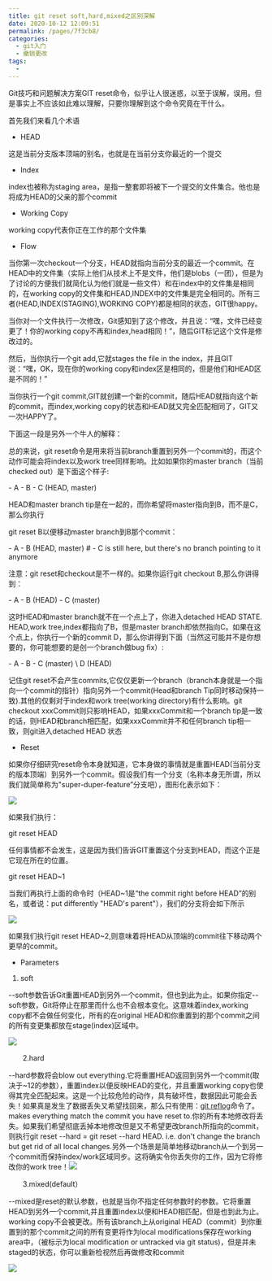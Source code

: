 ```yaml
---
title: git reset soft,hard,mixed之区别深解
date: 2020-10-12 12:09:51
permalink: /pages/7f3cb8/
categories:
  - git入门
  - 撤销更改
tags:
  - 
---
```

Git技巧和问题解决方案GIT reset命令，似乎让人很迷惑，以至于误解，误用。但是事实上不应该如此难以理解，只要你理解到这个命令究竟在干什么。

首先我们来看几个术语

*   HEAD

这是当前分支版本顶端的别名，也就是在当前分支你最近的一个提交

*   Index

index也被称为staging area，是指一整套即将被下一个提交的文件集合。他也是将成为HEAD的父亲的那个commit

*   Working Copy

working copy代表你正在工作的那个文件集

*   Flow

当你第一次checkout一个分支，HEAD就指向当前分支的最近一个commit。在HEAD中的文件集（实际上他们从技术上不是文件，他们是blobs（一团），但是为了讨论的方便我们就简化认为他们就是一些文件）和在index中的文件集是相同的，在working copy的文件集和HEAD,INDEX中的文件集是完全相同的。所有三者(HEAD,INDEX(STAGING),WORKING COPY)都是相同的状态，GIT很happy。

当你对一个文件执行一次修改，Git感知到了这个修改，并且说：“嘿，文件已经变更了！你的working copy不再和index,head相同！”，随后GIT标记这个文件是修改过的。

然后，当你执行一个git add,它就stages the file in the index，并且GIT说：“嘿，OK，现在你的working copy和index区是相同的，但是他们和HEAD区是不同的！”

当你执行一个git commit,GIT就创建一个新的commit，随后HEAD就指向这个新的commit，而index,working copy的状态和HEAD就又完全匹配相同了，GIT又一次HAPPY了。

下面这一段是另外一个牛人的解释：

总的来说，git reset命令是用来将当前branch重置到另外一个commit的，而这个动作可能会将index以及work tree同样影响。比如如果你的master branch（当前checked out）是下面这个样子:

\- A \- B \- C (HEAD, master)

HEAD和master branch tip是在一起的，而你希望将master指向到B，而不是C，那么你执行

git reset B以便移动master branch到B那个commit：

\- A \- B (HEAD, master)      # \- C is still here, but there's no branch pointing to it anymore

注意：git reset和checkout是不一样的。如果你运行git checkout B,那么你讲得到：

\- A \- B (HEAD) \- C (master)

这时HEAD和master branch就不在一个点上了，你进入detached HEAD STATE. HEAD,work tree,index都指向了B，但是master branch却依然指向C。如果在这个点上，你执行一个新的commit D，那么你讲得到下面（当然这可能并不是你想要的，你可能想要的是创一个branch做bug fix）:

\- A \- B \- C (master)
       \\
        D (HEAD)

记住git reset不会产生commits,它仅仅更新一个branch（branch本身就是一个指向一个commit的指针）指向另外一个commit(Head和branch Tip同时移动保持一致).其他的仅剩对于index和work tree(working directory)有什么影响。git checkout xxxCommit则只影响HEAD，如果xxxCommit和一个branch tip是一致的话，则HEAD和branch相匹配，如果xxxCommit并不和任何branch tip相一致，则git进入detached HEAD 状态

*   Reset

如果你仔细研究reset命令本身就知道，它本身做的事情就是重置HEAD(当前分支的版本顶端）到另外一个commit。假设我们有一个分支（名称本身无所谓，所以我们就简单称为"super\-duper\-feature”分支吧），图形化表示如下：

![](https://images0.cnblogs.com/blog2015/737565/201505/182225251979460.png)

如果我们执行：

git reset HEAD

任何事情都不会发生，这是因为我们告诉GIT重置这个分支到HEAD，而这个正是它现在所在的位置。

git reset HEAD~1

当我们再执行上面的命令时（HEAD~1是“the commit right before HEAD”的别名，或者说：put differently "HEAD's parent"），我们的分支将会如下所示

![](https://images0.cnblogs.com/blog2015/737565/201505/182229495415187.png)

如果我们执行git reset HEAD~2,则意味着将HEAD从顶端的commit往下移动两个更早的commit。

*   Parameters

1.  soft

\-\-soft参数告诉Git重置HEAD到另外一个commit，但也到此为止。如果你指定\-\-soft参数，Git将停止在那里而什么也不会根本变化。这意味着index,working copy都不会做任何变化，所有的在original HEAD和你重置到的那个commit之间的所有变更集都放在stage(index)区域中。

![](https://images0.cnblogs.com/blog2015/737565/201505/182237338854646.png)

　　2.hard

\-\-hard参数将会blow out everything.它将重置HEAD返回到另外一个commit(取决于~12的参数），重置index以便反映HEAD的变化，并且重置working copy也使得其完全匹配起来。这是一个比较危险的动作，具有破坏性，数据因此可能会丢失！如果真是发生了数据丢失又希望找回来，那么只有使用：[git reflog](http://blog.csdn.net/ibingow/article/details/7541402)命令了。makes everything match the commit you have reset to.你的所有本地修改将丢失。如果我们希望彻底丢掉本地修改但是又不希望更改branch所指向的commit，则执行git reset \-\-hard = git reset \-\-hard HEAD. i.e. don't change the branch but get rid of all local changes.另外一个场景是简单地移动branch从一个到另一个commit而保持index/work区域同步。这将确实令你丢失你的工作，因为它将修改你的work tree！![](https://images0.cnblogs.com/blog2015/737565/201505/182238305101646.png)

　　3.mixed(default）

\-\-mixed是reset的默认参数，也就是当你不指定任何参数时的参数。它将重置HEAD到另外一个commit,并且重置index以便和HEAD相匹配，但是也到此为止。working copy不会被更改。所有该branch上从original HEAD（commit）到你重置到的那个commit之间的所有变更将作为local modifications保存在working area中，（被标示为local modification or untracked via git status)，但是并未staged的状态，你可以重新检视然后再做修改和commit

![](https://images0.cnblogs.com/blog2015/737565/201505/182238202609380.png)